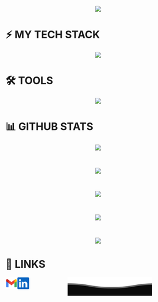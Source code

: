 <p align="center">
  <img src="https://i.gifer.com/QWc9.gif ">
</p>

# ⚡ MY TECH STACK
<p align="center">
  <a href="https://skillicons.dev">
    <img src="https://skillicons.dev/icons?i=py,java,c,cpp,r=6" />
  </a>
</p>





# 🛠 TOOLS


<p align="center">
  <a href="https://skillicons.dev">
    <img src="https://skillicons.dev/icons?i=vscode,figma,ai,eclipse,mysql,git,visualstudio=6" />
  </a>
</p>



# 📊 GITHUB STATS

<p align="center"><img align="center" src="https://komarev.com/ghpvc/?username=MuhammadAhsanQasim2&color=blue&style=for-the-badge"></p> </br>

<p align="center"><img align="center" src="https://github-readme-stats.vercel.app/api/top-langs/?username=MuhammadAhsanQasim21&langs_count=9&theme=transparent"></p> </br>

<p align="center"><img align="center" src="https://github-readme-stats.vercel.app/api?username=MuhammadAhsanQasim21&theme=transparent"></p> </br>

<p align="center"><img align="center" src="https://github-readme-streak-stats.herokuapp.com/?user=MuhammadAhsanQasim21&theme=transparent"></p> </br>

<p align="center"><img align="center" src="https://github-profile-summary-cards.vercel.app/api/cards/profile-details?username=MuhammadAhsanQasim21&theme=transparent"></p>


# 🔗 LINKS

<a href="mailto:ahsanqasim2@gmail.com">
    <img height="32" align="left" alt="Mail" src="/icons/gmail.png" />
</a>

<a href="www.linkedin.com/in/muhammad-ahsan-qasim-2287a0245">
    <img height="32" align="left" alt="LinkedIn" src="/icons/linkedin.png" />
</a>

<p align="center">
        <img src="/Bottom.svg" alt="Github Stats" />
</p>
